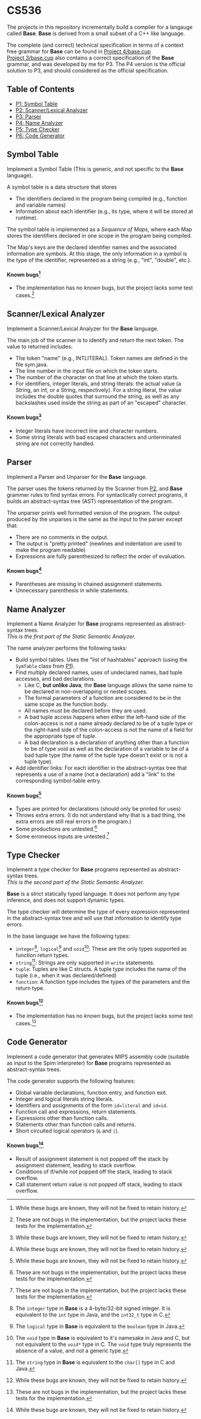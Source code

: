 # CS536

The projects in this repository incrementally build a compiler for a langauge called **Base**. **Base** is derived from a small subset of a C++ like language.

The complete (and correct) technical specification in terms of a context free grammar for **Base** can be
found in [Project 4/base.cup](https://github.com/mkpro118/CS536/blob/d813708a7c48b9c9fd2f68fba62bc83faf5395dd/Project%204/base.cup)\
[Project 3/base.cup](https://github.com/mkpro118/CS536/blob/d813708a7c48b9c9fd2f68fba62bc83faf5395dd/Project%203/base.cup) 
also contains a correct specification of the **Base** grammar, and was developed by me for P3.
The P4 version is the official solution to P3, and should considered as the official specification.

## Table of Contents

- [P1: Symbol Table](#symbol-table)
- [P2: Scanner/Lexical Analyzer](#scannerlexical-analyzer)
- [P3: Parser](#parser)
- [P4: Name Analyzer](#name-analyzer)
- [P5: Type Checker](#type-Checker)
- [P6: Code Generator](#code-generator)

## Symbol Table

Implement a Symbol Table (This is generic, and not specific to the **Base** language).

A symbol table is a data structure that stores
- The identifiers declared in the program being compiled (e.g., function and variable names)
- Information about each identifier (e.g., its type, where it will be stored at runtime).

The symbol table is implemented as a *Sequence of Maps*,
where each Map stores the identifiers declared in one scope in the program being compiled.

The Map's keys are the declared identifier names and the associated information are
symbols. At this stage, the only information in a symbol is the type of the identifier,
represented as a string (e.g., "int", "double", etc.).

#### Known bugs[^wontfix]
- The implementation has no *known* bugs, but the project lacks some test cases.[^test_bugs]

## Scanner/Lexical Analyzer

Implement a Scanner/Lexical Analyzer for the **Base** language.

The main job of the scanner is to identify and return the next token. The value to returned includes:

- The token "name" (e.g., INTLITERAL). Token names are defined in the file sym.java.
- The line number in the input file on which the token starts.
- The number of the character on that line at which the token starts.
- For identifiers, integer literals, and string literals: the actual value (a String, an int, or a String, respectively).
For a string literal, the value includes the double quotes that surround the string, as well as any backslashes
used inside the string as part of an "escaped" character.

#### Known bugs[^wontfix]
- Integer literals have incorrect line and character numbers.
- Some string literals with bad escaped characters and unterminated string are not correctly handled.

## Parser

 Implement a Parser and Unparser for the **Base** language. 

 The parser uses the tokens returned by the Scanner from [P2](#p2-scannerlexical-analyzer),
 and **Base** grammer rules to find syntax errors.
 For syntactically correct programs, it builds an abstract-syntax tree (AST) representation of the program.
 
 The unparser prints well formatted version of the program.
 The output produced by the unparses is the same as the input to the parser except that:

- There are no comments in the output.
- The output is "pretty printed" (newlines and indentation are used to make the program readable)
- Expressions are fully parenthesized to reflect the order of evaluation.

#### Known bugs[^wontfix]
- Parentheses are missing in chained assignment statements.
- Unnecessary parenthesis in while statements.

## Name Analyzer

Implement a Name Analyzer for **Base** programs represented as abstract-syntax trees.\
*This is the first part of the Static Semantic Analyzer.*

The name analyzer performs the following tasks:
- Build symbol tables. Uses the "list of hashtables" approach (using the `SymTable` class from [P1](#p1-symbol-table)).
- Find multiply declared names, uses of undeclared names, bad tuple accesses, and bad declarations.
    - Like C, **but unlike Java**, the **Base** language allows the same name to be declared in non-overlapping or nested scopes.
    - The formal parameters of a function are considered to be in the same scope as the function body.
    - All names must be declared before they are used.
    - A bad tuple access happens when either the left-hand side of the colon-access is not a name already declared
to be of a tuple type or the right-hand side of the colon-access is not the name of a field for the appropriate type of tuple.
    - A bad declaration is a declaration of anything other than a function to be of type void as well as the declaration of
a variable to be of a bad tuple type (the name of the tuple type doesn't exist or is not a tuple type).
- Add identifier links: For each identifier in the abstract-syntax tree that represents a use of a name
(not a declaration) add a "link" to the corresponding symbol-table entry.

#### Known bugs[^wontfix]
- Types are printed for declarations (should only be printed for uses)
- Throws extra errors. (I do not understand why that is a bad thing, the extra errors are still real errors in the program.)
- Some productions are untested.[^test_bugs]
- Some erroneous inputs are untested.[^test_bugs]

## Type Checker

Implement a type checker for **Base** programs represented as abstract-syntax trees.\
*This is the second part of the Static Semantic Analyzer.*

**Base** is a strict statically typed language. It does not perform any type inference, and does not support dynamic types.

The type checker will determine the type of every expression represented in the abstract-syntax tree
and will use that information to identify type errors.

In the base language we have the following types:
- `integer`[^integer], `logical`[^logical] and `void`[^void]: These are the only types supported as function return types.
- `string`[^string]: Strings are only supported in `write` statements.
- `tuple`: Tuples are like C structs. A tuple type includes the name of the tuple (i.e., when it was declared/defined)
- `function`: A function type includes the types of the parameters and the return type.

#### Known bugs[^wontfix]
- The implementation has no *known* bugs, but the project lacks some test cases.[^test_bugs]

## Code Generator

Implement a code generator that generates MIPS assembly code (suitable as input to the Spim interpreter)
for **Base** programs represented as abstract-syntax trees.

The code generator supports the following features:
- Global variable declarations, function entry, and function exit.
- Integer and logical literals string literals.
- Identifiers and assignments of the form `id=literal` and `id=id`.
- Function call and expressions, return statements.
- Expressions other than function calls.
- Statements other than function calls and returns.
- Short circuited logical operators (`&` and `|`).

#### Known bugs[^wontfix]
- Result of assignment statement is not popped off the stack by assignment statement, leading to stack overflow.
- Conditions of if/while not popped off the stack, leading to stack overflow.
- Call statement return value is not popped off stack, leading to stack overflow.

[^wontfix]: While these bugs are known, they will not be fixed to retain history.
[^test_bugs]: These are not bugs in the implementation, but the project lacks these tests for the implementation.
[^integer]: The `integer` type in **Base** is a 4-byte/32-bit signed integer. It is equivalent to the `int` type in Java, and the `int32_t` type in C.
[^logical]: The `logical` type in **Base** is equivalent to the `boolean` type in Java.
[^void]: The `void` type in **Base** is equivalent to it's namesake in Java and C, but not equivalent to the `void*` type in C.
The `void` type truly represents the absence of a value, and not a generic type.
[^string]: The `string` type in **Base** is equivalent to the `char[]` type in C and Java.
